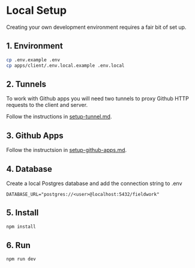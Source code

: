 # Local Setup

Creating your own development environment requires a fair bit of set up.

## 1. Environment

```sh
cp .env.example .env
cp apps/client/.env.local.example .env.local
```

## 2. Tunnels

To work with Github apps you will need two tunnels to proxy Github HTTP requests to the client and server.

Follow the instructions in [setup-tunnel.md](setup-tunnel.md).

## 3. Github Apps

Follow the instructsion in [setup-github-apps.md](setup-github-apps.md).

## 4. Database

Create a local Postgres database and add the connection string to .env

```
DATABASE_URL="postgres://<user>@localhost:5432/fieldwork"
```

## 5. Install

```sh
npm install
```

## 6. Run

```sh
npm run dev
```
